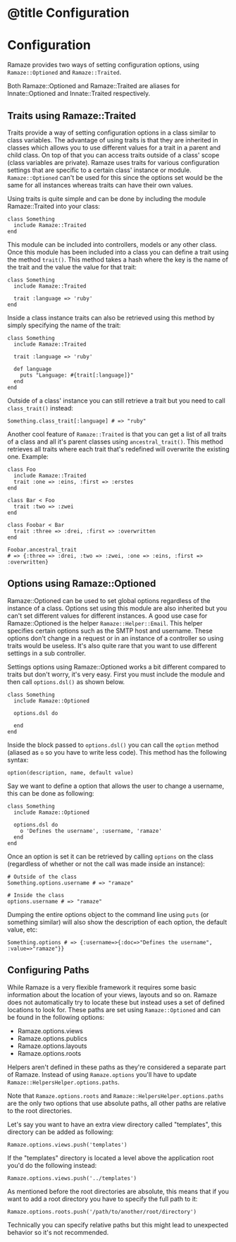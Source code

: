 # @title Configuration
# Configuration

Ramaze provides two ways of setting configuration options, using
``Ramaze::Optioned`` and ``Ramaze::Traited``.

Both Ramaze::Optioned and Ramaze::Traited are aliases for Innate::Optioned and
Innate::Traited respectively.

## Traits using Ramaze::Traited

Traits provide a way of setting configuration options in a class similar to
class variables. The advantage of using traits is that they are inherited in
classes which allows you to use different values for a trait in a parent and
child class. On top of that you can access traits outside of a class' scope
(class variables are private). Ramaze uses traits for various configuration
settings that are specific to a certain class' instance or module.
``Ramaze::Optioned`` can't be used for this since the options set would be the
same for all instances whereas traits can have their own values.

Using traits is quite simple and can be done by including the module
Ramaze::Traited into your class:

    class Something
      include Ramaze::Traited
    end

This module can be included into controllers, models or any other class. Once
this module has been included into a class you can define a trait using the
method ``trait()``. This method takes a hash where the key is the name of the
trait and the value the value for that trait:

    class Something
      include Ramaze::Traited

      trait :language => 'ruby'
    end

Inside a class instance traits can also be retrieved using this method by simply
specifying the name of the trait:

    class Something
      include Ramaze::Traited

      trait :language => 'ruby'

      def language
        puts "Language: #{trait[:language]}"
      end
    end

Outside of a class' instance you can still retrieve a trait but you need to call
``class_trait()`` instead:

    Something.class_trait[:language] # => "ruby"

Another cool feature of ``Ramaze::Traited`` is that you can get a list of all
traits of a class and all it's parent classes using ``ancestral_trait()``. This
method retrieves all traits where each trait that's redefined will overwrite the
existing one. Example:

    class Foo
      include Ramaze::Traited
      trait :one => :eins, :first => :erstes
    end

    class Bar < Foo
      trait :two => :zwei
    end

    class Foobar < Bar
      trait :three => :drei, :first => :overwritten
    end

    Foobar.ancestral_trait
    # => {:three => :drei, :two => :zwei, :one => :eins, :first => :overwritten}

## Options using Ramaze::Optioned

Ramaze::Optioned can be used to set global options regardless of the instance of
a class. Options set using this module are also inherited but you can't set
different values for different instances. A good use case for Ramaze::Optioned
is the helper ``Ramaze::Helper::Email``. This helper specifies certain options
such as the SMTP host and username. These options don't change in a request or
in an instance of a controller so using traits would be useless. It's also quite
rare that you want to use different settings in a sub controller.

Settings options using Ramaze::Optioned works a bit different compared to traits
but don't worry, it's very easy. First you must include the module and then call
``options.dsl()`` as shown below.

    class Something
      include Ramaze::Optioned

      options.dsl do

      end
    end

Inside the block passed to ``options.dsl()`` you can call the ``option`` method
(aliased as ``o`` so you have to write less code). This method has the following
syntax:

    option(description, name, default value)

Say we want to define a option that allows the user to change a username, this
can be done as following:

    class Something
      include Ramaze::Optioned

      options.dsl do
        o 'Defines the username', :username, 'ramaze'
      end
    end

Once an option is set it can be retrieved by calling ``options`` on the class
(regardless of whether or not the call was made inside an instance):

    # Outside of the class
    Something.options.username # => "ramaze"

    # Inside the class
    options.username # => "ramaze"

Dumping the entire options object to the command line using ``puts`` (or
something similar) will also show the description of each option, the default
value, etc:

    Something.options # => {:username=>{:doc=>"Defines the username", :value=>"ramaze"}}

## Configuring Paths

While Ramaze is a very flexible framework it requires some basic information
about the location of your views, layouts and so on. Ramaze does not
automatically try to locate these but instead uses a set of defined locations
to look for. These paths are set using ``Ramaze::Optioned`` and can be found in
the following options:

* Ramaze.options.views
* Ramaze.options.publics
* Ramaze.options.layouts
* Ramaze.options.roots

Helpers aren't defined in these paths as they're considered a separate part of
Ramaze. Instead of using ``Ramaze.options`` you'll have to update
``Ramaze::HelpersHelper.options.paths``.

Note that ``Ramaze.options.roots`` and ``Ramaze::HelpersHelper.options.paths``
are the only two options that use absolute paths, all other paths are relative
to the root directories.

Let's say you want to have an extra view directory called "templates", this
directory can be added as following:

    Ramaze.options.views.push('templates')

If the "templates" directory is located a level above the application root you'd
do the following instead:

    Ramaze.options.views.push('../templates')

As mentioned before the root directories are absolute, this means that if you
want to add a root directory you have to specify the full path to it:

    Ramaze.options.roots.push('/path/to/another/root/directory')

Technically you can specify relative paths but this might lead to unexpected
behavior so it's not recommended.
